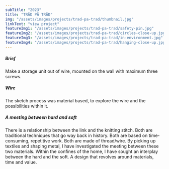 ```yaml
---
subTitle: "2023" 
title: "TRÅD PÅ TRÅD"
img: "/assets/images/projects/trad-pa-trad/thumbnail.jpg"
linkText: "view project"
featureImg1: "/assets/images/projects/trad-pa-trad/safety-pin.jpg"
featureImg2: "/assets/images/projects/trad-pa-trad/circles-close-up.jpg"
featureImg3: "/assets/images/projects/trad-pa-trad/in-environment.jpg"
featureImg4: "/assets/images/projects/trad-pa-trad/hanging-close-up.jpg"
---
```

##### Brief
Make a storage unit out of wire, mounted on the wall with maximum three screws.

##### Wire
The sketch process was material based, to explore the wire and the possibilities within it. 

##### A meeting between hard and soft
There is a relationship between the link and the knitting stitch. Both are traditional techniques that go
way back in history. Both are based on time-consuming, repetitive work. Both are made of thread/wire.
By picking up textiles and shaping metal, I have investigated the meeting between these two materials. Within the confines of the home, I have sought an interplay between the hard and the soft.
A design that revolves around materials, time and value.